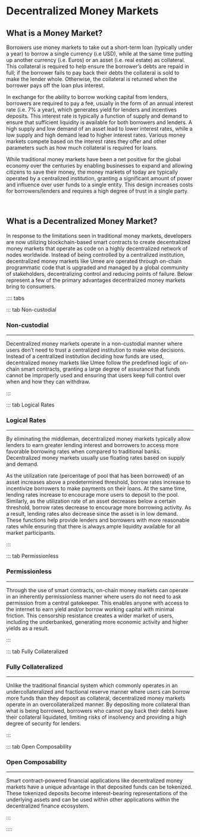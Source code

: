 # Decentralized Money Markets

## What is a Money Market?

Borrowers use money markets to take out a short-term loan (typically under a year) to borrow a single currency (i.e USD), while at the same time putting up another currency (i.e. Euros) or an asset (i.e. real estate) as collateral. This collateral is required to help ensure the borrower’s debts are repaid in full; if the borrower fails to pay back their debts the collateral is sold to make the lender whole. Otherwise, the collateral is returned when the borrower pays off the loan plus interest.

In exchange for the ability to borrow working capital from lenders, borrowers are required to pay a fee, usually in the form of an annual interest rate (i.e. 7% a year), which generates yield for lenders and incentives deposits. This interest rate is typically a function of supply and demand to ensure that sufficient liquidity is available for both borrowers and lenders. A high supply and low demand of an asset lead to lower interest rates, while a low supply and high demand lead to higher interest rates. Various money markets compete based on the interest rates they offer and other parameters such as how much collateral is required for loans.

While traditional money markets have been a net positive for the global economy over the centuries by enabling businesses to expand and allowing citizens to save their money, the money markets of today are typically operated by a centralized institution, granting a significant amount of power and influence over user funds to a single entity. This design increases costs for borrowers/lenders and requires a high degree of trust in a single party.

<br>

## What is a Decentralized Money Market?

In response to the limitations seen in traditional money markets, developers are now utilizing blockchain-based smart contracts to create decentralized money markets that operate as code on a highly decentralized network of nodes worldwide. Instead of being controlled by a centralized institution, decentralized money markets like Umee are operated through on-chain programmatic code that is upgraded and managed by a global community of stakeholders, decentralizing control and reducing points of failure. Below represent a few of the primary advantages decentralized money markets bring to consumers.

:::: tabs

::: tab Non-custodial

### Non-custodial

****

Decentralized money markets operate in a non-custodial manner where users don’t need to trust a centralized institution to make wise decisions. Instead of a centralized institution deciding how funds are used, decentralized money markets like Umee follow the predefined logic of on-chain smart contracts, granting a large degree of assurance that funds cannot be improperly used and ensuring that users keep full control over when and how they can withdraw.

:::

::: tab Logical Rates

### Logical Rates

****

By eliminating the middleman, decentralized money markets typically allow lenders to earn greater lending interest and borrowers to access more favorable borrowing rates when compared to traditional banks. Decentralized money markets usually use floating rates based on supply and demand. 

As the utilization rate (percentage of pool that has been borrowed) of an asset increases above a predetermined threshold, borrow rates increase to incentivize borrowers to make payments on their loans. At the same time, lending rates increase to encourage more users to deposit to the pool. Similarly, as the utilization rate of an asset decreases below a certain threshold, borrow rates decrease to encourage more borrowing activity. As a result, lending rates also decrease since the asset is in low demand. These functions help provide lenders and borrowers with more reasonable rates while ensuring that there is always ample liquidity available for all market participants.

:::

::: tab Permissionless

### Permissionless

****

Through the use of smart contracts, on-chain money markets can operate in an inherently permissionless manner where users do not need to ask permission from a central gatekeeper. This enables anyone with access to the internet to earn yield and/or borrow working capital with minimal friction. This censorship resistance creates a wider market of users, including the underbanked, generating more economic activity and higher yields as a result.

:::

::: tab Fully Collateralized

### Fully Collateralized

****

Unlike the traditional financial system which commonly operates in an undercollateralized and fractional reserve manner where users can borrow more funds than they deposit as collateral, decentralized money markets operate in an overcollateralized manner. By depositing more collateral than what is being borrowed, borrowers who cannot pay back their debts have their collateral liquidated, limiting risks of insolvency and providing a high degree of security for lenders.

:::

::: tab Open Composability

### Open Composability

****

Smart contract-powered financial applications like decentralized money markets have a unique advantage in that deposited funds can be tokenized. These tokenized deposits become interest-bearing representations of the underlying assets and can be used within other applications within the decentralized finance ecosystem.

:::

::::
